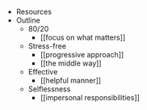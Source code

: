- Resources
- Outline
    - 80/20
        - [[focus on what matters]]
    - Stress-free
        - [[progressive approach]]
        - [[the middle way]]
    - Effective
        - [[helpful manner]]
    - Selflessness
        - [[impersonal responsibilities]]
